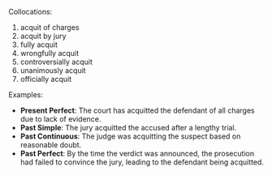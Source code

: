 Collocations:
1. acquit of charges
2. acquit by jury
3. fully acquit
4. wrongfully acquit
5. controversially acquit
6. unanimously acquit
7. officially acquit

Examples:
- **Present Perfect**: The court has acquitted the defendant of all charges due to lack of evidence.
- **Past Simple**: The jury acquitted the accused after a lengthy trial.
- **Past Continuous**: The judge was acquitting the suspect based on reasonable doubt.
- **Past Perfect**: By the time the verdict was announced, the prosecution had failed to convince the jury, leading to the defendant being acquitted.